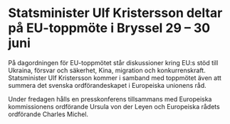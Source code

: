 # Statsminister Ulf Kristersson deltar på EU-toppmöte i Bryssel 29 – 30 juni

På dagordningen för EU-toppmötet står diskussioner kring EU:s stöd till Ukraina, försvar och säkerhet, Kina, migration och konkurrenskraft. Statsminister Ulf Kristersson kommer i samband med toppmötet även att summera det svenska ordförandeskapet i Europeiska unionens råd.

Under fredagen hålls en presskonferens tillsammans med Europeiska kommissionens ordförande Ursula von der Leyen och Europeiska rådets ordförande Charles Michel.
